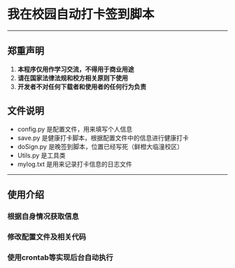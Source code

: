# 我在校园自动打卡签到脚本
___
## 郑重声明  
1. **本程序仅用作学习交流，不得用于商业用途**
2. **请在国家法律法规和校方相关原则下使用**
3. **开发者不对任何下载者和使用者的任何行为负责**

## 文件说明
* config.py 是配置文件，用来填写个人信息
* save.py 是健康打卡脚本，根据配置文件中的信息进行健康打卡
* doSign.py 是晚签到脚本，位置已经写死（鲜橙大临潼校区）
* Utils.py 是工具类
* mylog.txt 是用来记录打卡信息的日志文件
___
## 使用介绍  
### 根据自身情况获取信息
### 修改配置文件及相关代码
### 使用crontab等实现后台自动执行
